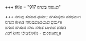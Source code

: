 +++
title = "917 ನಗುವು ಸಹಜದ"

+++
ನಗುವು ಸಹಜದ ಧರ್ಮ; ನಗಿಸುವುದು ಪರಧರ್ಮ।  
ನಗುವ ಕೇಳುತ ನಗುವುದತಿಶಯದ ಧರ್ಮ॥  
ನಗುವ ನಗಿಸುವ ನಗಿಸಿ ನಗುತ ಬಾಳುವ ವರವ।  
ಮಿಗೆ ನೀನು ಬೇಡಿಕೊಳೊ - ಮಂಕುತಿಮ್ಮ॥  
